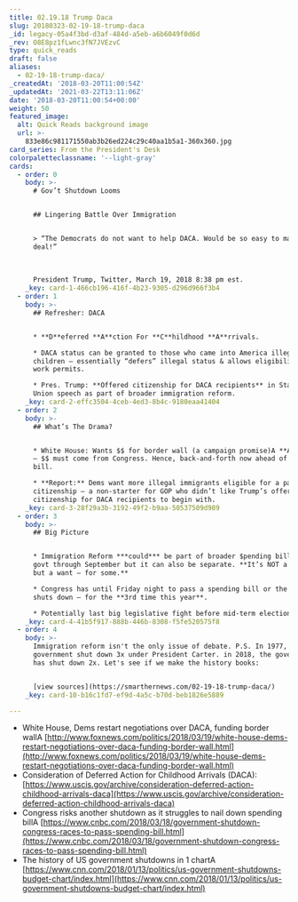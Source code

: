 ```yaml
---
title: 02.19.18 Trump Daca
slug: 20180323-02-19-18-trump-daca
_id: legacy-05a4f3bd-d3af-484d-a5eb-a6b6049f0d6d
_rev: O8E8pz1fLwnc3fN7JVEzvC
type: quick_reads
draft: false
aliases:
  - 02-19-18-trump-daca/
_createdAt: '2018-03-20T11:00:54Z'
_updatedAt: '2021-03-22T13:11:06Z'
date: '2018-03-20T11:00:54+00:00'
weight: 50
featured_image:
  alt: Quick Reads background image
  url: >-
    833e86c981171550ab3b26ed224c29c40aa1b5a1-360x360.jpg
card_series: From the President's Desk
colorpaletteclassname: '--light-gray'
cards:
  - order: 0
    body: >-
      # Gov’t Shutdown Looms


      ## Lingering Battle Over Immigration


      > “The Democrats do not want to help DACA. Would be so easy to make a
      deal!”  
        
        
        
      President Trump, Twitter, March 19, 2018 8:38 pm est.
    _key: card-1-466cb196-416f-4b23-9305-d296d966f3b4
  - order: 1
    body: >-
      ## Refresher: DACA


      * **D**eferred **A**ction For **C**hildhood **A**rrivals.

      * DACA status can be granted to those who came into America illegally as
      children – essentially “defers” illegal status & allows eligibility for
      work permits.

      * Pres. Trump: **Offered citizenship for DACA recipients** in State of the
      Union speech as part of broader immigration reform.
    _key: card-2-effc3504-4ceb-4ed3-8b4c-9180eaa41404
  - order: 2
    body: >-
      ## What’s The Drama?


      * White House: Wants $$ for border wall (a campaign promise)A **A.S.A.P**
      – $$ must come from Congress. Hence, back-and-forth now ahead of spending
      bill.

      * **Report:** Dems want more illegal immigrants eligible for a pathway to
      citizenship – a non-starter for GOP who didn’t like Trump’s offer of
      citizenship for DACA recipients to begin with.
    _key: card-3-28f29a3b-3192-49f2-b9aa-50537509d989
  - order: 3
    body: >-
      ## Big Picture


      * Immigration Reform ***could*** be part of broader $pending bill to fund
      govt through September but it can also be separate. **It’s NOT a need –
      but a want – for some.**

      * Congress has until Friday night to pass a spending bill or the gov’t
      shuts down – for the **3rd time this year**.

      * Potentially last big legislative fight before mid-term elections in Nov.
    _key: card-4-41b5f917-888b-446b-8308-f5fe520575f8
  - order: 4
    body: >-
      Immigration reform isn't the only issue of debate. P.S. In 1977, the
      government shut down 3x under President Carter. in 2018, the government
      has shut down 2x. Let's see if we make the history books:


      [view sources](https://smarthernews.com/02-19-18-trump-daca/)
    _key: card-10-b16c1fd7-ef9d-4a5c-b70d-beb1826e5889

---
```

* White House, Dems restart negotiations over DACA, funding border wallA [http://www.foxnews.com/politics/2018/03/19/white-house-dems-restart-negotiations-over-daca-funding-border-wall.html](http://www.foxnews.com/politics/2018/03/19/white-house-dems-restart-negotiations-over-daca-funding-border-wall.html)
* Consideration of Deferred Action for Childhood Arrivals (DACA): [https://www.uscis.gov/archive/consideration-deferred-action-childhood-arrivals-daca](https://www.uscis.gov/archive/consideration-deferred-action-childhood-arrivals-daca)
* Congress risks another shutdown as it struggles to nail down spending billA [https://www.cnbc.com/2018/03/18/government-shutdown-congress-races-to-pass-spending-bill.html](https://www.cnbc.com/2018/03/18/government-shutdown-congress-races-to-pass-spending-bill.html)
* The history of US government shutdowns in 1 chartA [https://www.cnn.com/2018/01/13/politics/us-government-shutdowns-budget-chart/index.html](https://www.cnn.com/2018/01/13/politics/us-government-shutdowns-budget-chart/index.html)
